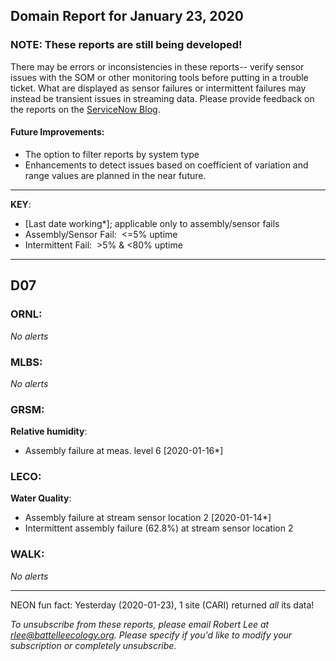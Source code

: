 ## Domain Report for January 23, 2020


### NOTE: These reports are still being developed!
There may be errors or inconsistencies in these reports-- verify sensor issues with the SOM or other monitoring tools before putting in a trouble ticket. What are displayed as sensor failures or intermittent failures may instead be transient issues in streaming data.
Please provide feedback on the reports on the [ServiceNow Blog](https://neon.service-now.com/community?id=community_blog&sys_id=9b4fbe8adbed734017ecf9041d9619be).

#### Future Improvements: 
 - The option to filter reports by system type 
 - Enhancements to detect issues based on coefficient of variation and range values are planned in the near future.

***

**KEY**:

 - [Last date working*]; applicable only to assembly/sensor fails
 - Assembly/Sensor Fail:&nbsp;&nbsp;<=5% uptime
 - Intermittent Fail:&nbsp;&nbsp;>5% & <80% uptime

***
## D07

### ORNL:

_No alerts_

### MLBS:

_No alerts_

### GRSM:

**Relative humidity**:
 - Assembly failure at meas. level 6 [2020-01-16*]

### LECO:

**Water Quality**:
 - Assembly failure at stream sensor location 2 [2020-01-14*]
 - Intermittent assembly failure (62.8%) at stream sensor location 2

### WALK:

_No alerts_

***
NEON fun fact: Yesterday (2020-01-23), 1 site (CARI) returned _all_ its data!

_To unsubscribe from these reports, please email Robert Lee at rlee@battelleecology.org. Please specify if you'd like to modify your subscription or completely unsubscribe._
